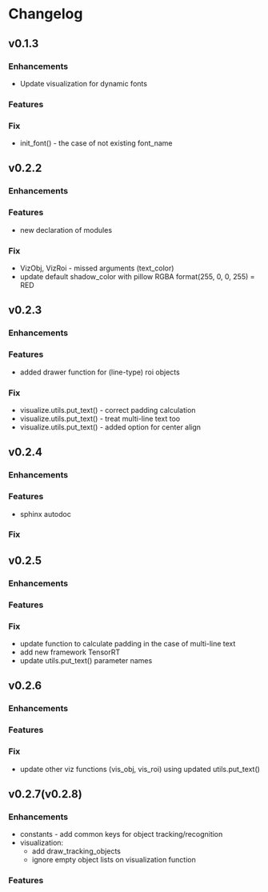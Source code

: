 # Changelog

<!--next-version-placeholder-->

## v0.1.3

### Enhancements
- Update visualization for dynamic fonts  

### Features

### Fix
- init_font() - the case of not existing font_name


## v0.2.2

### Enhancements
### Features
- new declaration of modules 
### Fix
- VizObj, VizRoi - missed arguments (text_color)
- update default shadow_color with pillow RGBA format(255, 0, 0, 255) = RED
 
## v0.2.3

### Enhancements
### Features
- added drawer function for (line-type) roi objects  
### Fix
- visualize.utils.put_text() - correct padding calculation
- visualize.utils.put_text() - treat multi-line text too
- visualize.utils.put_text() - added option for center align


## v0.2.4

### Enhancements
### Features
- sphinx autodoc  
### Fix


## v0.2.5

### Enhancements
### Features
### Fix
- update function to calculate padding in the case of multi-line text
- add new framework TensorRT
- update utils.put_text() parameter names


## v0.2.6

### Enhancements
### Features
### Fix
- update other viz functions (vis_obj, vis_roi) using updated utils.put_text()


## v0.2.7(v0.2.8)
### Enhancements
- constants - add common keys for object tracking/recognition
- visualization:
  - add draw_tracking_objects
  - ignore empty object lists on visualization function 
### Features
